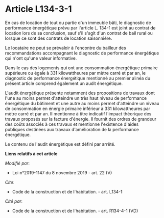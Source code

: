 # Article L134-3-1

En cas de location de tout ou partie d'un immeuble bâti, le diagnostic de performance énergétique prévu par l'article L.
134-1 est joint au contrat de location lors de sa conclusion, sauf s'il s'agit d'un contrat de bail rural ou lorsque ce sont
des contrats de location saisonnière.

Le locataire ne peut se prévaloir à l'encontre du bailleur des recommandations accompagnant le diagnostic de performance
énergétique qui n'ont qu'une valeur informative.

Dans le cas des logements qui ont une consommation énergétique primaire supérieure ou égale à 331 kilowattheures par mètre
carré et par an, le diagnostic de performance énergétique mentionné au premier alinéa du présent article comprend également
un audit énergétique.

L'audit énergétique présente notamment des propositions de travaux dont l'une au moins permet d'atteindre un très haut niveau
de performance énergétique du bâtiment et une autre au moins permet d'atteindre un niveau de consommation en énergie primaire
inférieur à 331 kilowattheures par mètre carré et par an. Il mentionne à titre indicatif l'impact théorique des travaux
proposés sur la facture d'énergie. Il fournit des ordres de grandeur des coûts associés à ces travaux et mentionne
l'existence d'aides publiques destinées aux travaux d'amélioration de la performance énergétique.

Le contenu de l'audit énergétique est défini par arrêté.

**Liens relatifs à cet article**

_Modifié par_:

  - Loi n°2019-1147 du 8 novembre 2019 - art. 22 (V)

_Cite_:

  - Code de la construction et de l'habitation. - art. L134-1

_Cité par_:

  - Code de la construction et de l'habitation. - art. R134-4-1 (VD)
